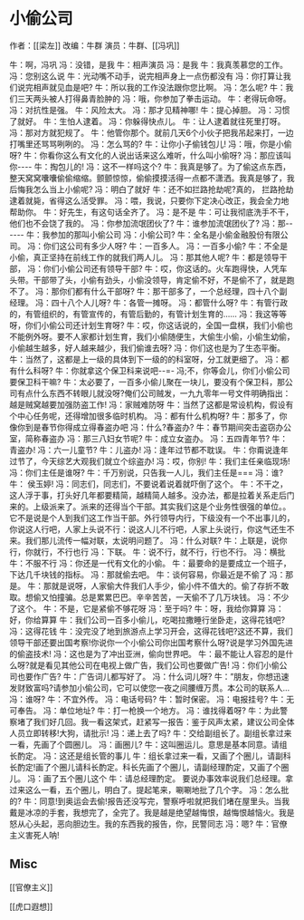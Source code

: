 # 小偷公司

作者：[[梁左]]
改编：牛群
演员：牛群、[[冯巩]]


牛：啊，冯巩
冯：没错，是我
牛：相声演员
冯：是我
牛：我真羡慕您的工作。
冯：您别这么说
牛：光动嘴不动手，说完相声身上一点伤都没有
冯：你打算让我们说完相声就见血是吧?
牛：所以我的工作没法跟你您比啊。
冯：怎么呢?
牛：我们三天两头被人打得鼻青脸肿的
冯：哦，你参加了拳击运动。
牛：老得玩命呀。
冯：对抗性是强。
牛：风险太大。
冯：那才见精神哪!
牛：提心掉胆。
冯：习惯了就好。
牛：生怕人逮着。
冯：你躲得快点儿。
牛：让人逮着就往死里打呀。
冯：那对方就犯规了。
牛：他管你那个。就前几天6个小伙子把我吊起来打，一边打嘴里还骂骂咧咧的。
冯：怎么骂的?
牛：让你小子偷钱包儿!
冯：哦，你是小偷呀?
牛：你看你这么有文化的人说出话来这么难听，什么叫小偷呀?
冯：那应该叫你----
牛：掏包儿的!
冯：这不一样吗这个?
牛：我真是够了。为了偷这点东西，整天窝窝囔囔偷偷缩缩。颤颤惊惊，偷偷摸摸活得一点都不潇洒。我真是够了，我后悔我怎么当上小偷呢?
冯：明白了就好
牛：还不如拦路抢劫呢?真的， 拦路抢劫逮着就毙，省得这么活受罪。
冯：喂，我说，只要你下定决心改正，我会全力地帮助你。
牛：好先生，有这句话全齐了。
冯：是不是
牛：可让我彻底洗手不干，他们也不会饶了我的。
冯：你参加流氓团伙了?
牛：谁参加流氓团伙了?
冯：那------
牛：我参加的那叫小偷公司
冯：小偷公司?
牛：全名是小偷金融股份有限公司。
冯：你们这公司有多少人呀?
牛：一百多人。
冯：一百多小偷?
牛：不全是小偷，真正坚持在前线工作的就我们两人儿。
冯：那其他人呢?
牛：都是领导干部，
冯：你们小偷公司还有领导干部?
牛：哎，你这话的。火车跑得快，人凭车头带。干部带了头，小偷有劲头，小偷没领导，肯定偷不好，不是偷不了，就是跑不了。
冯：那你们都有什么干部呀?
牛：那干部多了，一个总经理，四十八个副经理。
冯：四十八个人儿呀?
牛：各管一摊呀。
冯：都管什么呀?
牛：有管行政的，有管组织的，有管宣传的，有管后勤的，有管计划生育的……
冯：我这等等呀，你们小偷公司还计划生育呀?
牛：哎，你这话说的，全国一盘棋，我们小偷也不能例外呀。要不人家都计划生育，我们小偷随便生，大偷生小偷，小偷生幼偷，小偷越生越多，好人越来越少，我们偷谁去呀?
冯：你们这也是为了生态平衡。
牛：当然了，这都是上一级的具体到下一级的的科室呀，分工就更细了。
冯：都有什么科呀?
牛：你就拿这个保卫科来说吧--=-
冯;不，你等会儿，你们小偷公司要保卫科干嘛?
牛：太必要了，一百多小偷儿聚在一块儿，要没有个保卫科，那公司有点什么东西不转眼儿就没呀?俺们公司贼发，一九九零年一号文件明确指出：越是贼窝越要加强防盗工作!
冯：家贼难防呀
牛：当然了这都是常设机构，假设有个中心任务呢，还得增加很多临时机构。
冯：都有什么机构呀?
牛：那多了，你像你到是春节你得成立得春盗办吧
冯：什么?春盗办?
牛：春节期间突击盗窃办公室，简称春盗办
冯：那三八妇女节呢?
牛：成立女盗办。
冯：五四青年节?
牛：青盗办!
冯：六一儿童节?
牛：儿盗办!
冯：逢年过节都不耽误。
牛：你甭说逢年过节了，今天综艺大观我们就立个综盗办!
冯：哎，你别!
牛：我们主任亲临现场!
冯：你们主任是谁呀?
牛：千万别说，只告我一人儿，我们主任是===
冯：谁?
牛： 侯玉婷!
冯：同志们，同志们，不要说着说着就吓倒了这个。
牛：不干之，这人浮于事，打头好几年都要精简，越精简人越多。没办法，都是拉着关系走后门来的。上级派来了。派来的还得当个干部。其实我们这是个业务性很强的单位。。它不是说是个人到我们这工作当干部。外行领导内行，下级没有一个不出事儿的，你说这人行吧，人家上头说不行：说这人儿不行吧，人家上头说行，你这气还生不来。我们那儿流传一幅对联，太说明问题了。
冯：什么对联?
牛：上联是，说你行，你就行，不行也行
冯：下联。
牛：说不行，就不行，行也不行。
冯：横批
牛：不服不行
冯：你还是一代有文化的小偷。
牛：最要命的是要成立一个班子，下达几千块钱的指标。
冯：那就偷去吧。
牛：谈何容易，你最近是不偷了
冯：那是。
牛：那就是说呀，人家偷大件我们人手少，偷小件不值大的。偷了存折不敢取。想偷又怕撞骗。总是累累巴巴。辛辛苦苦，一天偷不了几万块钱。
冯：不少了这个。
牛：不是，它是紧偷不够花呀
冯：至于吗?
牛：呀，我给你算算
冯：好，你给算算
牛：我们公司一百多小偷儿，吃喝拉撒睡行坐卧走，这得花钱吧?
冯：这得花钱
牛：没完没了地到旅游点上学习开会，这得花钱吧?这还不算，我们领导干部还要出国考察!你说你一个小偷公司你出国考察什么呀?说是学习外国先进的偷盗技术!
冯：这也是为了冲出亚洲，偷向世界吧。
牛：最不能让人容忍的是什么呀?就是看见其他公司在电视上做广告，我们公司也要做广告!
冯：你们小偷公司也要作广告?
牛：广告词儿都写好了。
冯：什么词儿呀?
牛：”朋友，你想迅速发财致富吗?请参加小偷公司，它可以使您一夜之间腰缠万贯。本公司的联系人…
冯：谁呀?
牛：不宜外传。
冯：电话号码?
牛：暂时保密。
冯：电报挂号?
牛：无可奉告。
冯：单位地址?
牛：打一枪换一个地方。
冯：谁找得着呀?
牛：为此警察堵了我们好几回。我一看这架式，赶紧写一报告：鉴于风声太紧，建议公司全体人员立即转移!大狗，请批示!
冯：递上去了吗?
牛：交给副组长了。副组长拿过来一看，先画了个圆圈儿。
冯：画圈儿?
牛：这叫圈运儿。意思是基本同意。请组长酌定。
冯：这还是组长管的事儿
牛：组长拿过来一看，又画了个圈儿，请副科长酌定!画了个圈儿请科长酌定。科长先画了个圈儿，请副经理酌定，又画了个圈儿。
冯：画了五个圈儿这个
牛：请总经理酌定。 要说办事效率说我们总经理。拿过来这么一看，五个圈儿，明白了。提起笔来，唰唰地批了几个字。
冯：怎么批的?
牛：同意!到奥运会去偷!报告还没写完，警察呼啦就把我们堵在屋里头。当我戴是冰凉的手套，我想完了，全完了。我是越是绝望越悔恨，越悔恨越恼火。我是怒从心头起，恶向胆边生。我的东西我的报告，你，民警同志
冯：嗯?
牛：官僚主义害死人呐!


## Misc

[[官僚主义]]

[[虎口遐想]]


